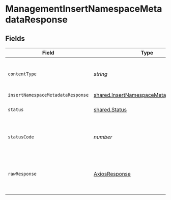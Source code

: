 # ManagementInsertNamespaceMetadataResponse


## Fields

| Field                                                                                            | Type                                                                                             | Required                                                                                         | Description                                                                                      |
| ------------------------------------------------------------------------------------------------ | ------------------------------------------------------------------------------------------------ | ------------------------------------------------------------------------------------------------ | ------------------------------------------------------------------------------------------------ |
| `contentType`                                                                                    | *string*                                                                                         | :heavy_check_mark:                                                                               | HTTP response content type for this operation                                                    |
| `insertNamespaceMetadataResponse`                                                                | [shared.InsertNamespaceMetadataResponse](../../models/shared/insertnamespacemetadataresponse.md) | :heavy_minus_sign:                                                                               | OK                                                                                               |
| `status`                                                                                         | [shared.Status](../../models/shared/status.md)                                                   | :heavy_minus_sign:                                                                               | Default error response                                                                           |
| `statusCode`                                                                                     | *number*                                                                                         | :heavy_check_mark:                                                                               | HTTP response status code for this operation                                                     |
| `rawResponse`                                                                                    | [AxiosResponse](https://axios-http.com/docs/res_schema)                                          | :heavy_minus_sign:                                                                               | Raw HTTP response; suitable for custom response parsing                                          |